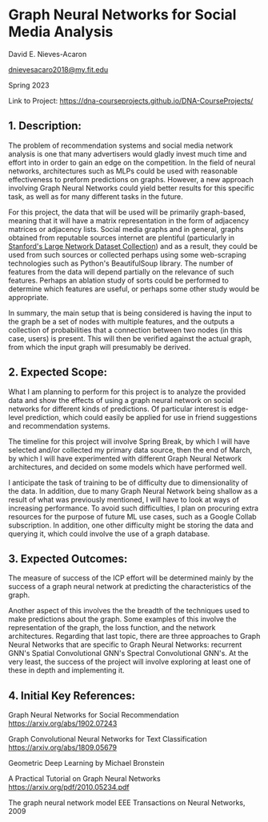 # Graph Neural Networks for Social Media Analysis


David E. Nieves-Acaron


dnievesacaro2018@my.fit.edu


Spring 2023


Link to Project: https://dna-courseprojects.github.io/DNA-CourseProjects/


## 1. Description: 

The problem of recommendation systems and social media network analysis is one
that many advertisers would gladly invest much time and effort into in order to
gain an edge on the competition. In the field of neural networks, architectures
such as MLPs could be used with reasonable effectiveness to preform predictions
on graphs. However, a new approach involving Graph Neural Networks could yield
better results for this specific task, as well as for many different tasks in
the future.

For this project, the data that will be used will be primarily graph-based,
meaning that it will have a matrix representation in the form of adjacency
matrices or adjacency lists. Social media graphs and in general, graphs
obtained from reputable sources internet are plentiful (particularly in [Stanford's Large
Network Dataset Collection](https://snap.stanford.edu/data/#socnets)) and as a
result, they could be used from such sources or collected perhaps using some web-scraping
technologies such as Python's BeautifulSoup library. The number of features
from the data will depend partially on the relevance of such features. Perhaps
an ablation study of sorts could be performed to determine which features are
useful, or perhaps some other study would be appropriate.

In summary, the main setup that is being considered is having the input to the
graph be a set of nodes with multiple features, and the outputs a collection of
probabilities that a connection between two nodes (in this case, users) is
present. This will then be verified against the actual graph, from which the
input graph will presumably be derived.

## 2. Expected Scope: 

What I am planning to perform for this project is to analyze the provided data
and show the effects of using a graph neural network on social networks for
different kinds of predictions. Of particular interest is edge-level
prediction, which could easily be applied for use in friend suggestions and
recommendation systems.

The timeline for this project will involve Spring Break, by which I will have
selected and/or collected my primary data source, then the end of March, by
which I will have experimented with different Graph Neural Network
architectures, and decided on some models which have performed well. 

I anticipate the task of training to be of difficulty due to dimensionality of
the data. In addition, due to many Graph Neural Network being shallow as a
result of what was previously mentioned, I will have to look at ways of
increasing performance. To avoid such difficulties, I plan on procuring extra
resources for the purpose of future ML use cases, such as a Google Collab
subscription. In addition, one other difficulty might be storing the data and
querying it, which could involve the use of a graph database.

## 3. Expected Outcomes: 

The measure of success of the ICP effort will be determined mainly by the
success of a graph neural network at predicting the characteristics of the graph.

Another aspect of this involves the the breadth of the techniques used to make
predictions about the graph. Some examples of this involve the representation
of the graph, the loss function, and the network architectures. Regarding that
last topic, there are three approaches to Graph Neural Networks that are
specific to Graph Neural Networks: recurrent GNN's Spatial Convolutional GNN's
Spectral Convolutional GNN's. At the very least, the success of the project
will involve exploring at least one of these in depth and implementing it.

## 4. Initial Key References: 

Graph Neural Networks for Social Recommendation
https://arxiv.org/abs/1902.07243

Graph Convolutional Neural Networks for Text Classification
https://arxiv.org/abs/1809.05679

Geometric Deep Learning by Michael Bronstein

A Practical Tutorial on Graph Neural Networks
https://arxiv.org/pdf/2010.05234.pdf

The graph neural network model
EEE Transactions on Neural Networks, 2009

